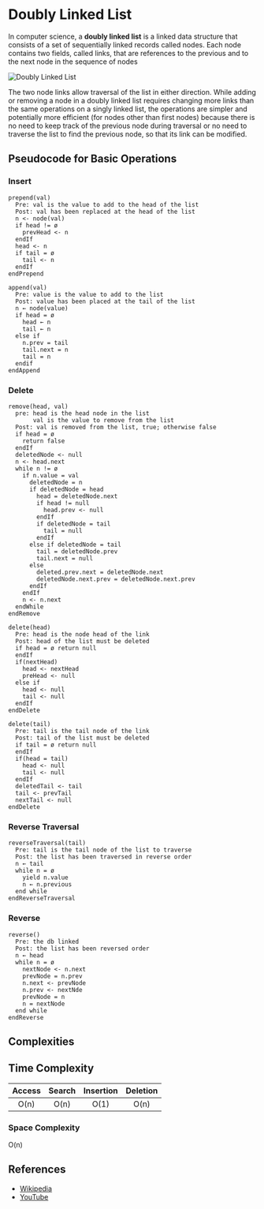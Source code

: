 # Doubly Linked List

In computer science, a **doubly linked list** is a linked data structure that
consists of a set of sequentially linked records called nodes. Each node contains
two fields, called links, that are references to the previous and to the next
node in the sequence of nodes

![Doubly Linked List](https://upload.wikimedia.org/wikipedia/commons/5/5e/Doubly-linked-list.svg)

The two node links allow traversal of the list in either direction. While adding
or removing a node in a doubly linked list requires changing more links than the
same operations on a singly linked list, the operations are simpler and
potentially more efficient (for nodes other than first nodes) because there
is no need to keep track of the previous node during traversal or no need
to traverse the list to find the previous node, so that its link can be modified.

## Pseudocode for Basic Operations

### Insert

```text
prepend(val)
  Pre: val is the value to add to the head of the list
  Post: val has been replaced at the head of the list
  n <- node(val)
  if head != ø
    prevHead <- n
  endIf
  head <- n
  if tail = ø
    tail <- n
  endIf
endPrepend

append(val)
  Pre: value is the value to add to the list
  Post: value has been placed at the tail of the list
  n ← node(value)
  if head = ø
    head ← n
    tail ← n
  else if
    n.prev = tail
    tail.next = n
    tail = n
  endif
endAppend
```

### Delete

```text
remove(head, val)
  pre: head is the head node in the list
       val is the value to remove from the list
  Post: val is removed from the list, true; otherwise false
  if head = ø
    return false
  endIf
  deletedNode <- null
  n <- head.next
  while n != ø
    if n.value = val
      deletedNode = n
      if deletedNode = head
        head = deletedNode.next
        if head != null
          head.prev <- null
        endIf
        if deletedNode = tail
          tail = null
        endIf
      else if deletedNode = tail
        tail = deletedNode.prev
        tail.next = null
      else
        deleted.prev.next = deletedNode.next
        deletedNode.next.prev = deletedNode.next.prev
      endIf
    endIf
    n <- n.next
  endWhile
endRemove
```

```text
delete(head)
  Pre: head is the node head of the link
  Post: head of the list must be deleted
  if head = ø return null
  endIf
  if(nextHead)
    head <- nextHead
    preHead <- null
  else if
    head <- null
    tail <- null
  endIf
endDelete

delete(tail)
  Pre: tail is the tail node of the link
  Post: tail of the list must be deleted
  if tail = ø return null
  endIf
  if(head = tail)
    head <- null
    tail <- null
  endIf
  deletedTail <- tail
  tail <- prevTail
  nextTail <- null
endDelete
```

### Reverse Traversal

```text
reverseTraversal(tail)
  Pre: tail is the tail node of the list to traverse
  Post: the list has been traversed in reverse order
  n ← tail
  while n = ø
    yield n.value
    n ← n.previous
  end while
endReverseTraversal
```
### Reverse

```text
reverse()
  Pre: the db linked
  Post: the list has been reversed order
  n ← head
  while n = ø
    nextNode <- n.next
    prevNode = n.prev
    n.next <- prevNode
    n.prev <- nextNde
    prevNode = n
    n = nextNode
  end while
endReverse
```

## Complexities

## Time Complexity

| Access | Search | Insertion | Deletion |
| :----: | :----: | :-------: | :------: |
|  O(n)  |  O(n)  |   O(1)    |   O(n)   |

### Space Complexity

O(n)

## References

- [Wikipedia](https://en.wikipedia.org/wiki/Doubly_linked_list)
- [YouTube](https://www.youtube.com/watch?v=JdQeNxWCguQ&t=7s&index=72&list=PLLXdhg_r2hKA7DPDsunoDZ-Z769jWn4R8)
